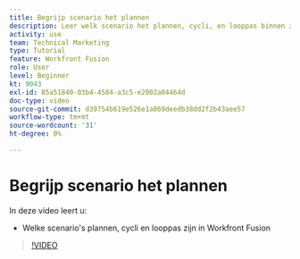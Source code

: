 ```yaml
---
title: Begrijp scenario het plannen
description: Leer welk scenario het plannen, cycli, en looppas binnen zijn [!DNL Adobe Workfront Fusion].
activity: use
team: Technical Marketing
type: Tutorial
feature: Workfront Fusion
role: User
level: Beginner
kt: 9043
exl-id: 85a51840-03b4-4584-a3c5-e2002a04464d
doc-type: video
source-git-commit: d39754b619e526e1a869deedb38dd2f2b43aee57
workflow-type: tm+mt
source-wordcount: '31'
ht-degree: 0%

---
```


# Begrijp scenario het plannen

In deze video leert u:

* Welke scenario&#39;s plannen, cycli en looppas zijn in Workfront Fusion

>[!VIDEO](https://video.tv.adobe.com/v/335284/?quality=12)
